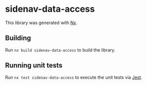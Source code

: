 # sidenav-data-access

This library was generated with [Nx](https://nx.dev).

## Building

Run `nx build sidenav-data-access` to build the library.

## Running unit tests

Run `nx test sidenav-data-access` to execute the unit tests via [Jest](https://jestjs.io).

